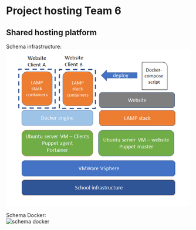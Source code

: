# Project hosting Team 6
## Shared hosting platform

Schema infrastructure:\
![hosting infrastructure](./resources/schema_english.png)

Schema Docker:\
![schema docker](./resources/)
